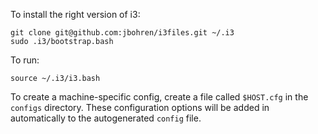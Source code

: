 
To install the right version of i3:

```shell
git clone git@github.com:jbohren/i3files.git ~/.i3
sudo .i3/bootstrap.bash
```

To run:

```shell
source ~/.i3/i3.bash
```

To create a machine-specific config, create a file called `$HOST.cfg` in the
`configs` directory. These configuration options will be added in automatically
to the autogenerated `config` file.
